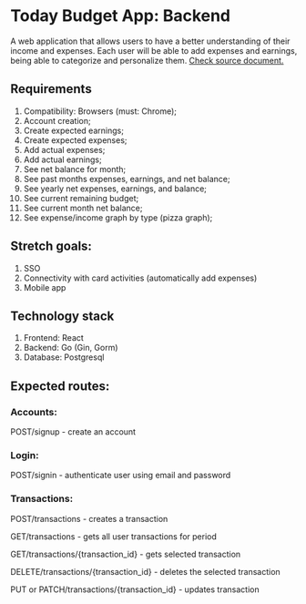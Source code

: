 # Today Budget App: Backend

A web application that allows users to have a better understanding of their income and expenses. Each user will be able to add expenses and earnings, being able to categorize and personalize them.
[Check source document.](https://docs.google.com/document/d/1m-8xde6kF-XrUtxaU37rSK2FoNM-H_ge0xn6mkHIjxg)

## Requirements
1.  Compatibility: Browsers (must: Chrome);
2.  Account creation;
3.  Create expected earnings;
4.  Create expected expenses;
5.  Add actual expenses;
6.  Add actual earnings;
7.  See net balance for month;
8.  See past months expenses, earnings, and net balance;
9.  See yearly net expenses, earnings, and balance;
10.  See current remaining budget;
11.  See current month net balance;
12.  See expense/income graph by type (pizza graph);

## Stretch goals:
1.  SSO
2.  Connectivity with card activities (automatically add expenses)
3.  Mobile app

## Technology stack
1.  Frontend: React
2.  Backend: Go (Gin, Gorm)
3.  Database: Postgresql

## Expected routes:
### Accounts:

POST/signup - create an account

### Login:

POST/signin - authenticate user using email and password

### Transactions:

POST/transactions - creates a transaction

GET/transactions - gets all user transactions for period

GET/transactions/{transaction_id} - gets selected transaction

DELETE/transactions/{transaction_id} - deletes the selected transaction

PUT or PATCH/transactions/{transaction_id} - updates transaction

